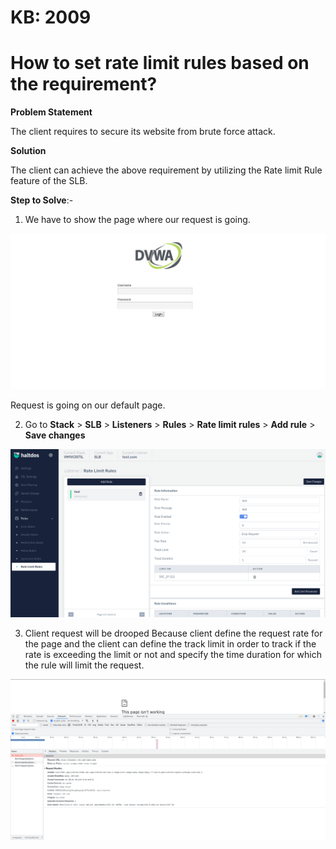 # KB: 2009

# How to set rate limit rules based on the requirement?

**Problem Statement**

The client requires to secure its website from brute force attack.

**Solution**

The client can achieve the above requirement by utilizing the Rate limit Rule feature of the SLB.

**Step to Solve**:-

1. We have to show the page where our request is going.

![](/img/adc/kb/adc10.1.png)

Request is going on our default page.

2. Go to **Stack** > **SLB** > **Listeners** > **Rules** > **Rate limit rules** > **Add rule** > **Save changes**

![](/img/adc/kb/v2/rate_limit_rule_kb_2009_2.png)

3. Client request will be drooped Because client define the request rate for the page and the client can define the track limit in order to track if the rate is exceeding the limit or not and specify the time duration for which the rule will limit the request.

![](/img/adc/kb/adc10.3.png)

